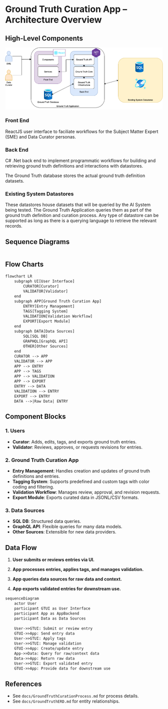 # Ground Truth Curation App – Architecture Overview

## High-Level Components

![High-Level Archiecture of Ground Truth Application](./assets/Architecture.png)

### Front End

ReactJS user interface to faciliate workflows for the Subject Matter Expert (SME) and Data Curator personas.

### Back End

C# .Net back end to implement programmatic workflows for building and retrieving ground truth definitions and interactions with datastores.

The Ground Truth database stores the actual ground truth definition datasets.

### Existing System Datastores

These datastores house datasets that will be queried by the AI System being tested.
The Ground Truth Application queries them as part of the ground truth definition and curation process.
Any type of datastore can be supported as long as there is a querying language to retrieve the relevant records.

## Sequence Diagrams

```mermaid

```

## Flow Charts

```mermaid
flowchart LR
    subgraph UI[User Interface]
        CURATOR[Curator]
        VALIDATOR[Validator]
    end
    subgraph APP[Ground Truth Curation App]
        ENTRY[Entry Management]
        TAGS[Tagging System]
        VALIDATION[Validation Workflow]
        EXPORT[Export Module]
    end
    subgraph DATA[Data Sources]
        SQL[SQL DB]
        GRAPHQL[GraphQL API]
        OTHER[Other Sources]
    end
    CURATOR --> APP
    VALIDATOR --> APP
    APP --> ENTRY
    APP --> TAGS
    APP --> VALIDATION
    APP --> EXPORT
    ENTRY --> DATA
    VALIDATION --> ENTRY
    EXPORT --> ENTRY
    DATA -->|Raw Data| ENTRY
```

## Component Blocks

### 1. Users

- **Curator**: Adds, edits, tags, and exports ground truth entries.
- **Validator**: Reviews, approves, or requests revisions for entries.

### 2. Ground Truth Curation App

- **Entry Management**: Handles creation and updates of ground truth definitions and entries.
- **Tagging System**: Supports predefined and custom tags with color coding and filtering.
- **Validation Workflow**: Manages review, approval, and revision requests.
- **Export Module**: Exports curated data in JSONL/CSV formats.

### 3. Data Sources

- **SQL DB**: Structured data queries.
- **GraphQL API**: Flexible queries for many data models.
- **Other Sources**: Extensible for new data providers.

## Data Flow

1. **User submits or reviews entries via UI.**

2. **App processes entries, applies tags, and manages validation.**

3. **App queries data sources for raw data and context.**

4. **App exports validated entries for downstream use.**

```mermaid
sequenceDiagram
    actor User
    participant GTUI as User Interface
    participant App as AppBackend
    participant Data as Data Sources

    User->>GTUI: Submit or review entry
    GTUI->>App: Send entry data
    User->>GTUI: Apply tags
    User->>GTUI: Manage validation
    GTUI->>App: Create/update entry
    App->>Data: Query for raw/context data
    Data->>App: Return raw data
    User->>GTUI: Export validated entry
    GTUI->>App: Provide data for downstream use
```

## References

- See `docs/GroundTruthCurationProcess.md` for process details.
- See `docs/GroundTruthERD.md` for entity relationships.
